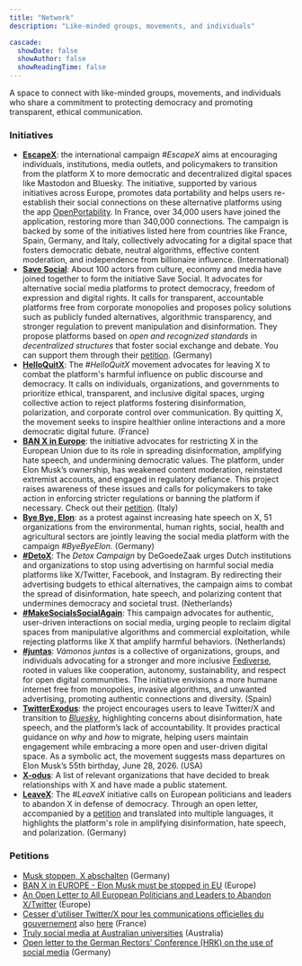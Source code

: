 ```yaml
---
title: "Network"
description: "Like-minded groups, movements, and individuals"

cascade:
  showDate: false
  showAuthor: false
  showReadingTime: false
---
```


A space to connect with like-minded groups, movements, and individuals who share a commitment to protecting democracy and promoting transparent, ethical communication.

### Initiatives

* [**EscapeX**](https://escape-x.org): the international campaign *#EscapeX* aims at encouraging individuals, institutions, media outlets, and policymakers to transition from the platform X to more democratic and decentralized digital spaces like Mastodon and Bluesky. The initiative, supported by various initiatives across Europe, promotes data portability and helps users re-establish their social connections on these alternative platforms using the app [OpenPortability](https://openportability.org). In France, over 34,000 users have joined the application, restoring more than 340,000 connections. The campaign is backed by some of the initiatives listed here from countries like France, Spain, Germany, and Italy, collectively advocating for a digital space that fosters democratic debate, neutral algorithms, effective content moderation, and independence from billionaire influence. (International)
* [**Save Social**](https://savesocial.eu/en): About 100 actors from culture, economy and media have joined together to form the initiative Save Social. It advocates for alternative social media platforms to protect democracy, freedom of expression and digital rights. It calls for transparent, accountable platforms free from corporate monopolies and proposes policy solutions such as publicly funded alternatives, algorithmic transparency, and stronger regulation to prevent manipulation and disinformation. They propose platforms based on *open and recognized standards* in *decentralized structures* that foster social exchange and debate. You can support them through their [petition](https://weact.campact.de/petitions/save-social-soziale-netzwerke-als-demokratische-kraft-retten). (Germany)
* [**HelloQuitX**](https://www.helloquitx.com): The *#HelloQuitX* movement advocates for leaving X to combat the platform's harmful influence on public discourse and democracy. It calls on individuals, organizations, and governments to prioritize ethical, transparent, and inclusive digital spaces, urging collective action to reject platforms fostering disinformation, polarization, and corporate control over communication. By quitting X, the movement seeks to inspire healthier online interactions and a more democratic digital future. (France)
* [**BAN X in Europe**](https://ban-x-in.eu): the initiative advocates for restricting X in the European Union due to its role in spreading disinformation, amplifying hate speech, and undermining democratic values. The platform, under Elon Musk’s ownership, has weakened content moderation, reinstated extremist accounts, and engaged in regulatory defiance. This project raises awareness of these issues and calls for policymakers to take action in enforcing stricter regulations or banning the platform if necessary. Check out their [petition](https://www.change.org/p/ban-x-in-europe-elon-musk-must-be-stopped-in-eu). (Italy)
* [**Bye Bye, Elon**](https://byebyeelon.de): as a protest against increasing hate speech on X, 51 organizations from the environmental, human rights, social, health and agricultural sectors are jointly leaving the social media platform with the campaign *#ByeByeElon*. (Germany)
* [**#DetoX**](https://campagnes.degoedezaak.org/campaigns/detox): The *Detox Campaign* by DeGoedeZaak urges Dutch institutions and organizations to stop using advertising on harmful social media platforms like X/Twitter, Facebook, and Instagram. By redirecting their advertising budgets to ethical alternatives, the campaign aims to combat the spread of disinformation, hate speech, and polarizing content that undermines democracy and societal trust. (Netherlands)
* [**#MakeSocialsSocialAgain**](https://makesocialssocialagain.nl): This campaign advocates for authentic, user-driven interactions on social media, urging people to reclaim digital spaces from manipulative algorithms and commercial exploitation, while rejecting platforms like X that amplify harmful behaviors. (Netherlands)
* [**#juntas**](https://vamonosjuntas.org): *Vámonos juntas* is a collective of organizations, groups, and individuals advocating for a stronger and more inclusive [Fediverse](https://en.wikipedia.org/wiki/Fediverse), rooted in values like cooperation, autonomy, sustainability, and respect for open digital communities. The initiative envisions a more humane internet free from monopolies, invasive algorithms, and unwanted advertising, promoting authentic connections and diversity. (Spain)
* [**TwitterExodus**](https://www.twitterexodus.org): the project encourages users to leave Twitter/X and transition to [_Bluesky_](https://bsky.app/profile/thetwitterexodus.bsky.social), highlighting concerns about disinformation, hate speech, and the platform’s lack of accountability. It provides practical guidance on *why* and *how* to migrate, helping users maintain engagement while embracing a more open and user-driven digital space. As a symbolic act, the movement suggests mass departures on Elon Musk’s 55th birthday, June 28, 2026. (USA)
* [**X-odus**](https://github.com/ccamara/X-odus): A list of relevant organizations that have decided to break relationships with X and have made a public statement.
* [**LeaveX**](/about): The *#LeaveX* initiative calls on European politicians and leaders to abandon X in defense of democracy. Through an open letter, accompanied by a [petition](https://openpetition.eu/leavex) and translated into multiple languages, it highlights the platform's role in amplifying disinformation, hate speech, and polarization. (Germany)

### Petitions
* [Musk stoppen, X abschalten](https://aktion.campact.de/weact/musk-stoppen/teilnehmen?bucket=20250109-waeb-hv-elon-musk-stoppen-aktive-abos) (Germany)
* [BAN X in EUROPE - Elon Musk must be stopped in EU](https://www.change.org/p/ban-x-in-europe-elon-musk-must-be-stopped-in-eu) (Europe)
* [An Open Letter to All European Politicians and Leaders to Abandon X/Twitter](https://openpetition.eu/leavex) (Europe)
* [Cesser d'utiliser Twitter/X pour les communications officielles du gouvernement](https://politipet.fr/2610) also [here](https://petitions.assemblee-nationale.fr/initiatives/i-2610) (France)
* [Truly social media at Australian universities](https://www.openpetition.org/au/petition/online/truly-social-media-at-australian-universities) (Australia)
* [Open letter to the German Rectors' Conference (HRK) on the use of social media](https://www.openpetition.de/petition/online/open-letter-to-the-german-rectors-conference-hrk-on-the-use-of-social-media) (Germany)
